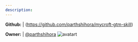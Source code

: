 ```yaml
---
description: 
---
```



**Github:** | (https://github.com/parthshihora/mycroft-gtm-skill)

**Owner:** | [@parthshihora](https://github.com/parthshihora) ![avatart](https://avatars0.githubusercontent.com/u/35941147?v=4)

